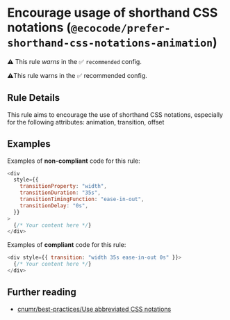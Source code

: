 # Encourage usage of shorthand CSS notations (`@ecocode/prefer-shorthand-css-notations-animation`)

⚠️ This rule _warns_ in the ✅ `recommended` config.

<!-- end auto-generated rule header -->

⚠️This rule warns in the ✅ recommended config.

## Rule Details

This rule aims to encourage the use of shorthand CSS notations, especially for the following attributes: animation, transition, offset

## Examples

Examples of **non-compliant** code for this rule:

```js
<div
  style={{
    transitionProperty: "width",
    transitionDuration: "35s",
    transitionTimingFunction: "ease-in-out",
    transitionDelay: "0s",
  }}
>
  {/* Your content here */}
</div>
```

Examples of **compliant** code for this rule:

```js
<div style={{ transition: "width 35s ease-in-out 0s" }}>
  {/* Your content here */}
</div>
```

## Further reading

- [cnumr/best-practices/Use abbreviated CSS notations](https://github.com/cnumr/best-practices/blob/fc5a1f865bafb196e4775cce8835393751d40ed8/chapters/BP_026_en.md)

